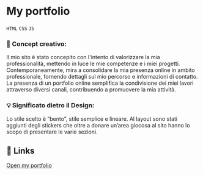 # My portfolio 
`HTML` `CSS` `JS`
### 🌈 Concept creativo:
Il mio sito è stato concepito con l'intento di valorizzare la mia professionalità, mettendo in luce le mie competenze e i miei progetti. Contemporaneamente, mira a consolidare la mia presenza online in ambito professionale, fornendo dettagli sul mio percorso e informazioni di contatto. La presenza di un portfolio online semplifica la condivisione dei miei lavori attraverso diversi canali, contribuendo a promuovere la mia attività.
### 💡 Significato dietro il Design:
Lo stile scelto è “bento”, stile semplice e lineare. Al layout sono stati aggiunti degli stickers che oltre a donare un’area giocosa al sito hanno lo scopo di presentare le varie sezioni.

## 🔗 Links
[Open my portfolio](https://alessiapellicoro.github.io/my-portfolio/)



